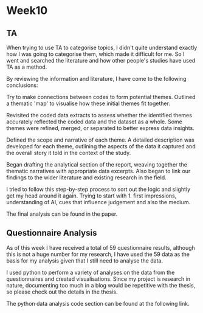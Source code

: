 # Week10

## TA
When trying to use TA to categorise topics, I didn't quite understand exactly how I was going to categorise them, which made it difficult for me. So I went and searched the literature and how other people's studies have used TA as a method.

By reviewing the information and literature, I have come to the following conclusions:

Try to make connections between codes to form potential themes. Outlined a thematic 'map' to visualise how these initial themes fit together.

Revisited the coded data extracts to assess whether the identified themes accurately reflected the coded data and the dataset as a whole. Some themes were refined, merged, or separated to better express data insights.

Defined the scope and narrative of each theme. A detailed description was developed for each theme, outlining the aspects of the data it captured and the overall story it told in the context of the study.

Began drafting the analytical section of the report, weaving together the thematic narratives with appropriate data excerpts. Also began to link our findings to the wider literature and existing research in the field.

I tried to follow this step-by-step process to sort out the logic and slightly get my head around it again. Trying to start with 1. first impressions, understanding of AI, cues that influence judgement and also the medium.

The final analysis can be found in the paper.

## Questionnaire Analysis

As of this week I have received a total of 59 questionnaire results, although this is not a huge number for my research, I have used the 59 data as the basis for my analysis given that I still need to analyse the data.

I used python to perform a variety of analyses on the data from the questionnaires and created visualisations. Since my project is research in nature, documenting too much in a blog would be repetitive with the thesis, so please check out the details in the thesis.

The python data analysis code section can be found at the following link.



